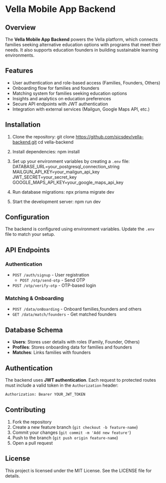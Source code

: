 # Vella Mobile App Backend

## Overview
The **Vella Mobile App Backend** powers the Vella platform, which connects families seeking alternative education options with programs that meet their needs. It also supports education founders in building sustainable learning environments.

## Features
- User authentication and role-based access (Families, Founders, Others)
- Onboarding flow for families and founders
- Matching system for families seeking education options
- Insights and analytics on education preferences
- Secure API endpoints with JWT authentication
- Integration with external services (Mailgun, Google Maps API, etc.)

## Installation
1. Clone the repository:
   git clone https://github.com/sicsdev/vella-backend.git
   cd vella-backend

2. Install dependencies:
   npm install

3. Set up your environment variables by creating a `.env` file:
   DATABASE_URL=your_postgresql_connection_string
   MAILGUN_API_KEY=your_mailgun_api_key
   JWT_SECRET=your_secret_key
   GOOGLE_MAPS_API_KEY=your_google_maps_api_key

4. Run database migrations:
   npx prisma migrate dev

5. Start the development server:
   npm run dev


## Configuration
The backend is configured using environment variables. Update the `.env` file to match your setup.

## API Endpoints
### Authentication
- `POST /auth/signup` - User registration
   - `POST /otp/send-otp` - Send OTP
- `POST /otp/verify-otp` - OTP-based login

### Matching & Onboarding
- `POST /data/onBoarding` - Onboard families,founders and others
- `GET /data/match/founders` - Get matched founders

## Database Schema
- **Users**: Stores user details with roles (Family, Founder, Others)
- **Profiles**: Stores onboarding data for families and founders
- **Matches**: Links families with founders

## Authentication
The backend uses **JWT authentication**. Each request to protected routes must include a valid token in the `Authorization` header:
```sh
Authorization: Bearer YOUR_JWT_TOKEN
```

## Contributing
1. Fork the repository
2. Create a new feature branch (`git checkout -b feature-name`)
3. Commit your changes (`git commit -m 'Add new feature'`)
4. Push to the branch (`git push origin feature-name`)
5. Open a pull request

## License
This project is licensed under the MIT License. See the LICENSE file for details.

